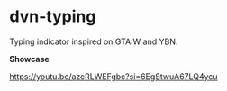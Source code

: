 # dvn-typing
Typing indicator inspired on GTA:W and YBN.

**Showcase**

https://youtu.be/azcRLWEFgbc?si=6EgStwuA67LQ4ycu
